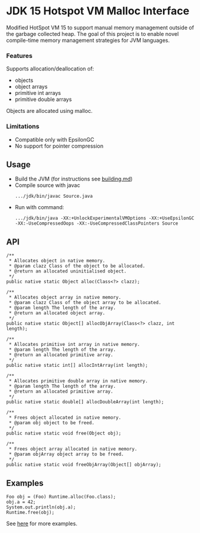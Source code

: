 
JDK 15 Hotspot VM Malloc Interface
===================

Modified HotSpot VM 15 to support manual memory management outside of the garbage collected heap. The goal of this project is to enable novel compile-time memory management strategies for JVM languages.

### Features

Supports allocation/deallocation of:

* objects
* object arrays
* primitive int arrays
* primitive double arrays  

Objects are allocated using malloc.

### Limitations 

* Compatible only with EpsilonGC
* No support for pointer compression 

## Usage 

* Build the JVM (for instructions see [building.md](doc/.buildingmd)) 
* Compile source with javac
    ```
    .../jdk/bin/javac Source.java
    ```
* Run with command:
    ```
    .../jdk/bin/java -XX:+UnlockExperimentalVMOptions -XX:+UseEpsilonGC -XX:-UseCompressedOops -XX:-UseCompressedClassPointers Source
    ```

## API


```
/**
 * Allocates object in native memory.
 * @param clazz Class of the object to be allocated.
 * @return an allocated uninitialised object.
 */
public native static Object alloc(Class<?> clazz);

/**
 * Allocates object array in native memory.
 * @param clazz Class of the object array to be allocated.
 * @param length The length of the array.
 * @return an allocated object array.
 */
public native static Object[] allocObjArray(Class<?> clazz, int length);

/**
 * Allocates primitive int array in native memory.
 * @param length The length of the array.
 * @return an allocated primitive array.
 */
public native static int[] allocIntArray(int length);

/**
 * Allocates primitive double array in native memory.
 * @param length The length of the array.
 * @return an allocated primitive array.
 */
public native static double[] allocDoubleArray(int length);

/**
 * Frees object allocated in native memory.
 * @param obj object to be freed.
 */
public native static void free(Object obj);

/**
 * Frees object array allocated in native memory.
 * @param objArray object array to be freed.
 */
public native static void freeObjArray(Object[] objArray);
```

## Examples


```
Foo obj = (Foo) Runtime.alloc(Foo.class);
obj.a = 42;
System.out.println(obj.a);
Runtime.free(obj);
```
See [here](examples) for more examples.

